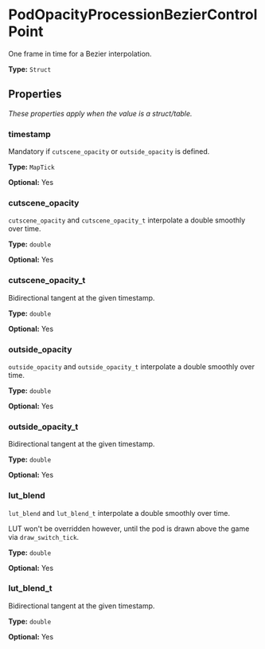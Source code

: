 # PodOpacityProcessionBezierControlPoint

One frame in time for a Bezier interpolation.

**Type:** `Struct`

## Properties

*These properties apply when the value is a struct/table.*

### timestamp

Mandatory if `cutscene_opacity` or `outside_opacity` is defined.

**Type:** `MapTick`

**Optional:** Yes

### cutscene_opacity

`cutscene_opacity` and `cutscene_opacity_t` interpolate a double smoothly over time.

**Type:** `double`

**Optional:** Yes

### cutscene_opacity_t

Bidirectional tangent at the given timestamp.

**Type:** `double`

**Optional:** Yes

### outside_opacity

`outside_opacity` and `outside_opacity_t` interpolate a double smoothly over time.

**Type:** `double`

**Optional:** Yes

### outside_opacity_t

Bidirectional tangent at the given timestamp.

**Type:** `double`

**Optional:** Yes

### lut_blend

`lut_blend` and `lut_blend_t` interpolate a double smoothly over time.

LUT won't be overridden however, until the pod is drawn above the game via `draw_switch_tick`.

**Type:** `double`

**Optional:** Yes

### lut_blend_t

Bidirectional tangent at the given timestamp.

**Type:** `double`

**Optional:** Yes

